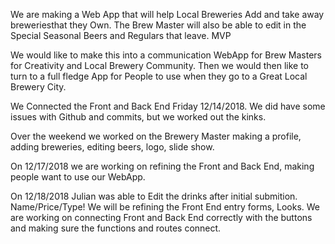 
  We are making a Web App that will help Local Breweries Add and take away breweriesthat they Own. The Brew Master will also be able to edit in the Special Seasonal Beers and Regulars that leave. MVP
  
  We would like to make this into a communication WebApp for Brew Masters for Creativity and Local Brewery Community. Then we would then like to turn to a full fledge App for People to use when they go to a Great Local Brewery City.
  
  We Connected the Front and Back End Friday 12/14/2018. We did have some issues with Github and commits, but we worked out the kinks.
  
  Over the weekend we worked on the Brewery Master making a profile, adding breweries, editing beers, logo, slide show.
 
 On 12/17/2018 we are working on refining the Front and Back End, making people want to use our WebApp.  
 
 On 12/18/2018 Julian was able to Edit the drinks after initial submition. Name/Price/Type!
 We will be refining the Front End entry forms, Looks. We are working on connecting Front and Back End correctly with the buttons and making sure the functions and routes connect.
 
 
